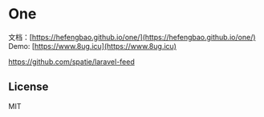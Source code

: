 # One

文档：[https://hefengbao.github.io/one/](https://hefengbao.github.io/one/)   
Demo: [https://www.8ug.icu](https://www.8ug.icu)

https://github.com/spatie/laravel-feed

## License

MIT
